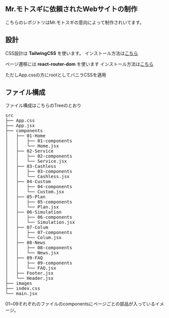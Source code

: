 ## Mr.モトスギに依頼されたWebサイトの制作
こちらのレポジトリはMr.モトスギの意向によって制作されいてます。


## 設計

CSS設計は __TailwingCSS__ を使います。
インストール方法は[こちら](https://tailwindcss.com/docs/guides/create-react-app)

ページ遷移には __react-router-dom__ を使います
インストール方法は[こちら](https://v5.reactrouter.com/web/guides/quick-start)

ただしApp.cssの方にrootとしてバニラCSSを適用

## ファイル構成

ファイル構成はこちらのTreeのとおり
<pre>
src
├── App.css
├── App.jsx
├── components
│   ├── 01-Home
│   │   ├── 01-components
│   │   └── Home.jsx
│   ├── 02-Service
│   │   ├── 02-components
│   │   └── Service.jsx
│   ├── 03-Cashless
│   │   ├── 03-components
│   │   └── Cashless.jsx
│   ├── 04-Custom
│   │   ├── 04-components
│   │   └── Custom.jsx
│   ├── 05-Plan
│   │   ├── 05-components
│   │   └── Plan.jsx
│   ├── 06-Simulation
│   │   ├── 06-components
│   │   └── Simulation.jsx
│   ├── 07-Colum
│   │   ├── 07-components
│   │   └── Colum.jsx
│   ├── 08-News
│   │   ├── 08-components
│   │   └── News.jsx
│   ├── 09-FAQ
│   │   ├── 09-components
│   │   └── FAQ.jsx
│   ├── Footer.jsx
│   └── Header.jsx
├── images
├── index.css
└── main.jsx
</pre>

01~09それぞれのファイルのcomponentsにページごとの部品が入っているイメージ。
